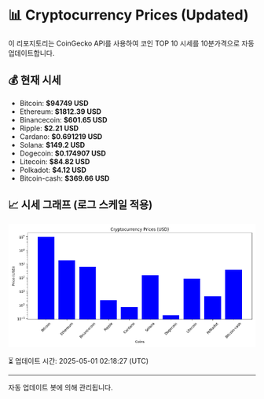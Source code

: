 
# 📊 Cryptocurrency Prices (Updated)

이 리포지토리는 CoinGecko API를 사용하여 코인 TOP 10 시세를 10분가격으로 자동 업데이트합니다.

## 💰 현재 시세
- Bitcoin: **$94749 USD**
- Ethereum: **$1812.39 USD**
- Binancecoin: **$601.65 USD**
- Ripple: **$2.21 USD**
- Cardano: **$0.691219 USD**
- Solana: **$149.2 USD**
- Dogecoin: **$0.174907 USD**
- Litecoin: **$84.82 USD**
- Polkadot: **$4.12 USD**
- Bitcoin-cash: **$369.66 USD**

## 📈 시세 그래프 (로그 스케일 적용)
![Crypto Prices](crypto_prices.png)

⏳ 업데이트 시간: 2025-05-01 02:18:27 (UTC)

---
자동 업데이트 봇에 의해 관리됩니다.
